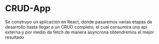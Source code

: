 # CRUD-App
Se construyo un aplicación en React, donde pasaremos varias etapas de desarrollo hasta llegar a un CRUD completo; el cual consumira una api externa y por medio de fetch de manera asyncrona obtendremos el mejor resultado
